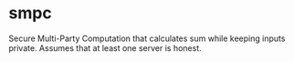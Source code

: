 # smpc
Secure Multi-Party Computation that calculates sum while keeping inputs private.
Assumes that at least one server is honest.
